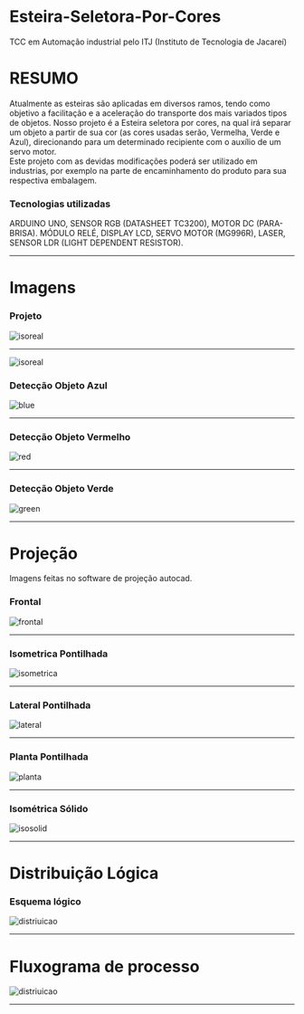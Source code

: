 # Esteira-Seletora-Por-Cores
TCC em Automação industrial pelo ITJ (Instituto de Tecnologia de Jacareí)

# RESUMO

Atualmente as esteiras são aplicadas em diversos ramos, tendo como objetivo a facilitação e a aceleração do transporte dos mais variados tipos de objetos. Nosso projeto é a Esteira seletora por cores, na qual irá separar um objeto a partir de sua cor (as cores usadas serão, Vermelha, Verde e Azul), direcionando para um determinado recipiente com o auxílio de um servo motor.     
Este projeto com as devidas modificações poderá ser utilizado em industrias, por exemplo na parte de encaminhamento do produto para sua respectiva embalagem.

### Tecnologias utilizadas

ARDUINO UNO, SENSOR RGB (DATASHEET TC3200), MOTOR DC (PARA-BRISA). MÓDULO RELÉ, DISPLAY LCD, SERVO MOTOR (MG996R), LASER, SENSOR LDR (LIGHT DEPENDENT RESISTOR).

---

# Imagens

### Projeto
![isoreal](Imagens/IsometricaReal.jpg)

---

![isoreal](Imagens/Blocos.jpg)

### Detecção Objeto Azul
![blue](Imagens/blue.jpg)

---

### Detecção Objeto Vermelho
![red](Imagens/red.jpg)

---

### Detecção Objeto Verde
![green](Imagens/green.jpg)

---

# Projeção
Imagens feitas no software de projeção autocad.

### Frontal
![frontal](Imagens/FrontalPontilhada.jpg)

---

### Isometrica Pontilhada
![isometrica](Imagens/IsometricaPontilhada.jpg)

---

### Lateral Pontilhada
![lateral](Imagens/LateralPontilhada.jpg)

---

### Planta Pontilhada
![planta](Imagens/PlantaPontilhada.jpg)

---

### Isométrica Sólido
![isosolid](Imagens/solido.jpg)

---

# Distribuição Lógica

### Esquema lógico
![distriuicao](Imagens/distribuicao-logica.png)

---

# Fluxograma de processo

![distriuicao](Imagens/fluxograma.jpg)

---
